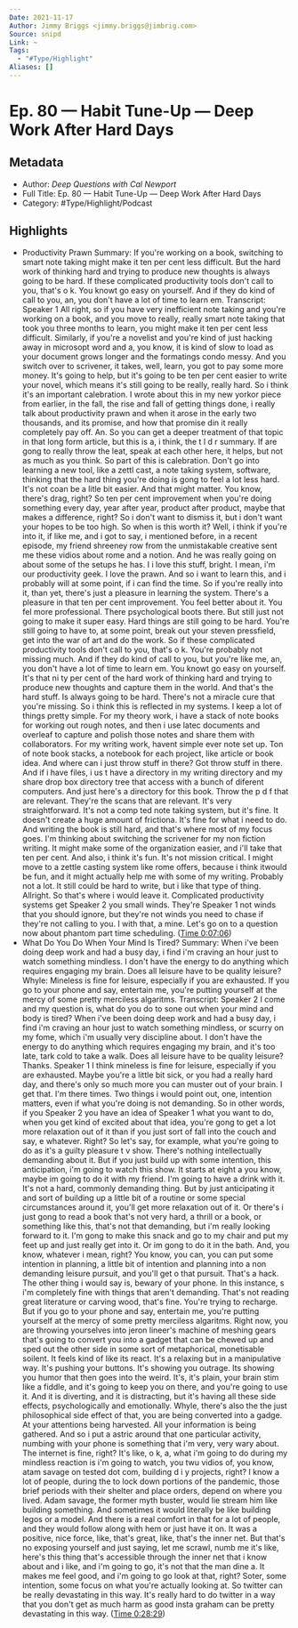 ```yaml
---
Date: 2021-11-17
Author: Jimmy Briggs <jimmy.briggs@jimbrig.com>
Source: snipd
Link: ~
Tags:
  - "#Type/Highlight"
Aliases: []
---
```


# Ep. 80 —  Habit Tune-Up —  Deep Work After Hard Days

## Metadata

* Author: *Deep Questions with Cal Newport*
* Full Title: Ep. 80 —  Habit Tune-Up —  Deep Work After Hard Days
* Category: #Type/Highlight/Podcast

## Highlights

* Productivity Prawn
  Summary:
  If you're working on a book, switching to smart note taking might make it ten per cent less difficult. But the hard work of thinking hard and trying to produce new thoughts is always going to be hard. If these complicated productivity tools don't call to you, that's o k. You knowt go easy on yourself. And if they do kind of call to you, an, you don't have a lot of time to learn em.
  Transcript:
  Speaker 1
  All right, so if you have very inefficient note taking and you're working on a book, and you move to really, really smart note taking that took you three months to learn, you might make it ten per cent less difficult. Similarly, if you're a novelist and you're kind of just hacking away in microsopt word and a, you know, it is kind of slow to load as your document grows longer and the formatings condo messy. And you switch over to scrivener, it takes, well, learn, you got to pay some more money. It's going to help, but it's going to be ten per cent easier to write your novel, which means it's still going to be really, really hard. So i think it's an important calebration. I wrote about this in my new yorkor piece from earlier, in the fall, the rise and fall of getting things done, i really talk about productivity prawn and when it arose in the early two thousands, and its promise, and how that promise din it really completely pay off. An. So you can get a deeper treatment of that topic in that long form article, but this is a, i think, the t l d r summary. If are gong to really throw the leat, speak at each other here, it helps, but not as much as you think. So part of this is calebration. Don't go into learning a new tool, like a zettl cast, a note taking system, software, thinking that the hard thing you're doing is gong to feel a lot less hard. It's not coan be a litle bit easier. And that might matter. You know, there's drag, right? So ten per cent improvement when you're doing something every day, year after year, product after product, maybe that makes a difference, right? So i don't want to dismiss it, but i don't want your hopes to be too high. So when is this worth it? Well, i think if you're into it, if like me, and i got to say, i mentioned before, in a recent episode, my friend shreeney row from the unmistakable creative sent me these vidios about rome and a notion. And he was really going on about some of the setups he has. I i love this stuff, bright. I mean, i'm our productivity geek. I love the prawn. And so i want to learn this, and i probably will at some point, if i can find the time. So if you're really into it, than yet, there's just a pleasure in learning the system. There's a pleasure in that ten per cent improvement. You feel better about it. You fel more professional. There psychological boots there. But still just not going to make it super easy. Hard things are still going to be hard. You're still going to have to, at some point, break out your steven pressfield, get into the war of art and do the work. So if these complicated productivity tools don't call to you, that's o k. You're probably not missing much. And if they do kind of call to you, but you're like me, an, you don't have a lot of time to learn em. You knowt go easy on yourself. It's that ni ty per cent of the hard work of thinking hard and trying to produce new thoughts and capture them in the world. And that's the hard stuff. Is always going to be hard. There's not a miracle cure that you're missing. So i think this is reflected in my systems. I keep a lot of things pretty simple. For my theory work, i have a stack of note books for working out rough notes, and then i use latec documents and overleaf to capture and polish those notes and share them with collaborators. For my writing work, havent simple ever note set up. Ton of note book stacks, a notebook for each project, like article or book idea. And where can i just throw stuff in there? Got throw stuff in there. And if i have files, i us t have a directory in my writing directory and my share drop box directory tree that access with a bunch of diferent computers. And just here's a directory for this book. Throw the p d f that are relevant. They're the scans that are relevant. It's very straightforward. It's not a comp ted note taking system, but it's fine. It doesn't create a huge amount of frictiona. It's fine for what i need to do. And writing the book is still hard, and that's where most of my focus goes. I'm thinking about switching the scrivener for my non fiction writing. It might make some of the organization easier, and i'll take that ten per cent. And also, i think it's fun. It's not mission critical. I might move to a zettle casting system like rome offers, because i think itwould be fun, and it might actually help me with some of my writing. Probably not a lot. It still could be hard to write, but i like that type of thing. Allright. So that's where i would leave it. Complicated productivity systems get
  Speaker 2
  you small winds. They're
  Speaker 1
  not winds that you should ignore, but they're not winds you need to chase if they're not calling to you. I with that, a mine. Let's go on to a question now about phantom part time scheduling. ([Time 0:07:06](https://share.snipd.com/snip/a125e97a-6f04-4787-a37f-6315f36e455b))
* What Do You Do When Your Mind Is Tired?
  Summary:
  When i've been doing deep work and had a busy day, i find i'm craving an hour just to watch something mindless. I don't have the energy to do anything which requires engaging my brain. Does all leisure have to be quality leisure? Whyle: Mineless is fine for leisure, especially if you are exhausted. If you go to your phone and say, entertain me, you're putting yourself at the mercy of some pretty merciless algaritms.
  Transcript:
  Speaker 2
  I come and my question is, what do you do to sone out when your mind and body is tired? When i've been doing deep work and had a busy day, i find i'm craving an hour just to watch something mindless, or scurry on my fome, which i'm usually very discipline about. I don't have the energy to do anything which requires engaging my brain, and it's too late, tark cold to take a walk. Does all leisure have to be quality leisure? Thanks.
  Speaker 1
  I think mineless is fine for leisure, especially if you are exhausted. Maybe you're a little bit sick, or you had a really hard day, and there's only so much more you can muster out of your brain. I get that. I'm there times. Two things i would point out, one, intention matters, even if what you're doing is not demanding. So in other words, if you
  Speaker 2
  you have an idea of
  Speaker 1
  what you want to do, when you get kind of excited about that idea, you're gong to get a lot more relaxation out of it than if you just sort of fall into the couch and say, e whatever. Right? So let's say, for example, what you're going to do as it's a guilty pleasure t v show. There's nothing intellectually demanding about it. But if you just build up with some intention, this anticipation, i'm going to watch this show. It starts at eight a you know, maybe im going to do it with my friend. I'm going to have a drink with it. It's not a hard, commonly demanding thing. But by just anticipating it and sort of building up a little bit of a routine or some special circumstances around it, you'll get more relaxation out of it. Or there's i just gong to read a book that's not very hard, a thrill or a book, or something like this, that's not that demanding, but i'm really looking forward to it. I'm gong to make this snack and go to my chair and put my feet up and just really get into it. Or im gong to do it in the bath. And, you know, whatever i mean, right? You know, you can, you can put some intention in planning, a little bit of intention and planning into a non demanding leisure pursuit, and you'll get o that pursuit. That's a hack. The other thing i would say is, bewary of your phone. In this instance, s i'm completely fine with things that aren't demanding. That's not reading great literature or carving wood, that's fine. You're trying to recharge. But if you go to your phone and say, entertain me, you're putting yourself at the mercy of some pretty merciless algaritms. Right now, you are throwing yourselves into jeron lineer's machine of meshing gears that's going to convert you into a gadget that can be chewed up and sped out the other side in some sort of metaphorical, monetisable soilent. It feels kind of like its react. It's a relaxing but in a manipulative way. It's pushing your buttons. It's showing you outrage. Its showing you humor that then goes into the weird. It's, it's plain, your brain stim like a fiddle, and it's going to keep you on there, and you're going to use it. And it is diverting, and it is distracting, but it's having all these side effects, psychologically and emotionally. Whyle, there's also the the just philosophical side effect of that, you are being converted into a gadge. At your attentions being harvested. All your information is being gathered. And so i put a astric around that one particular activity, numbing with your phone is something that i'm very, very wary about. The internet is fine, right? It's like, o k, a, what i'm going to do during my mindless reaction is i'm going to watch, you twu vidios of, you know, atam savage on tested dot com, building d i y projects, right? I know a lot of people, during the to lock down portions of the pandemic, those brief periods with their shelter and place orders, depend on where you lived. Adam savage, the former myth buster, would lie stream him like building something. And sometimes it would literally be like building legos or a model. And there is a real comfort in that for a lot of people, and they would follow along with hem or just have it on. It was a positive, nice force, like, that's great, like, that's the inner net. But that's no exposing yourself and just saying, let me scrawl, numb me it's like, here's this thing that's accessible through the inner net that i know about and i like, and i'm going to go, it's not that the man dine a. It makes me feel good, and i'm going to go look at that, right? Soter, some intention, some focus on what you're actually looking at. So twitter can be really devastating in this way. It's really hard to do twitter in a way that you don't get as much harm as good insta graham can be pretty devastating in this way. ([Time 0:28:29](https://share.snipd.com/snip/a6456ec5-9cfb-4e69-8faf-6648c507f2c1))
